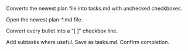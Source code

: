 Converts the newest plan file into tasks.md with unchecked checkboxes.

Open the newest plan-*.md file.

Convert every bullet into a "[ ]" checkbox line.

Add subtasks where useful. Save as tasks.md. Confirm completion.
